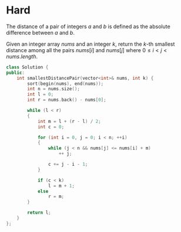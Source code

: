 # Hard

The distance of a pair of integers $a$ and $b$ is defined as the absolute difference between $a$ and $b$.

Given an integer array $nums$ and an integer $k$, return the $k$-th smallest distance among all the pairs $nums[i]$ and $nums[j]$ where $0 \leq i < j < nums.length$.

```cpp
class Solution {
public:
    int smallestDistancePair(vector<int>& nums, int k) {
        sort(begin(nums), end(nums));
        int n = nums.size();
        int l = 0;
        int r = nums.back() - nums[0];

        while (l < r)
        {
            int m = l + (r - l) / 2;
            int c = 0;

            for (int i = 0, j = 0; i < n; ++i)
            {
                while (j < n && nums[j] <= nums[i] + m)
                    ++ j;

                c += j - i - 1;
            }

            if (c < k)
                l = m + 1;
            else
                r = m;
        }

        return l;
    }
};
```
